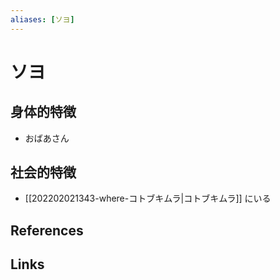 ```yaml
---
aliases: [ソヨ]
---
```

# ソヨ

## 身体的特徴

- おばあさん

## 社会的特徴

- [[202202021343-where-コトブキムラ|コトブキムラ]] にいる

## References



## Links


